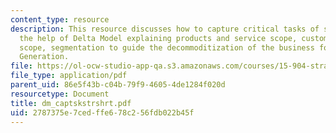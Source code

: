 ```yaml
---
content_type: resource
description: This resource discusses how to capture critical tasks of strategy with
  the help of Delta Model explaining products and service scope, customer scope, complementors
  scope, segmentation to guide the decommoditization of the business for Siemens Power
  Generation.
file: https://ol-ocw-studio-app-qa.s3.amazonaws.com/courses/15-904-strategic-management-ii-fall-2005/2787375e7cedffe678c256fdb022b45f_dm_captskstrshrt.pdf
file_type: application/pdf
parent_uid: 86e5f43b-c04b-79f9-4605-4de1284f020d
resourcetype: Document
title: dm_captskstrshrt.pdf
uid: 2787375e-7ced-ffe6-78c2-56fdb022b45f
---
```

